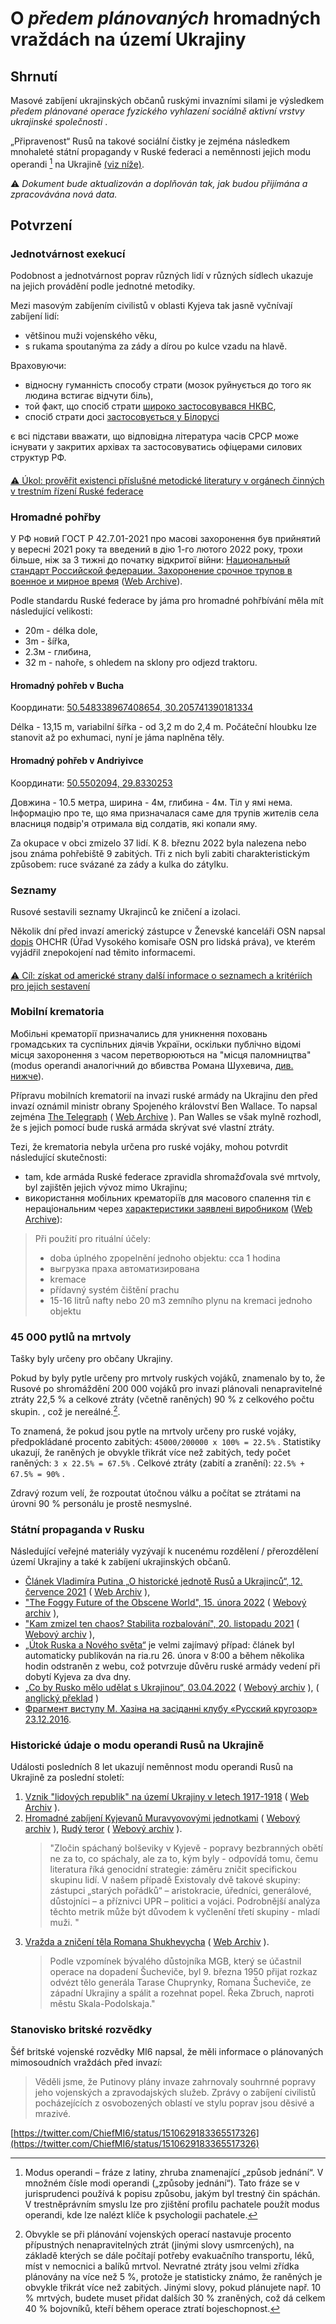 # O *předem plánovaných* hromadných vraždách na území Ukrajiny

## Shrnutí

Masové zabíjení ukrajinských občanů ruskými invazními silami je výsledkem *předem plánované operace fyzického vyhlazení sociálně aktivní vrstvy ukrajinské společnosti* .

„Připravenost“ Rusů na takové sociální čistky je zejména následkem mnohaleté státní propagandy v Ruské federaci a neměnnosti jejich modu operandi [^1] na Ukrajině [(viz níže)](Cleansing.md#%D0%B4%D0%B5%D1%80%D0%B6%D0%B0%D0%B2%D0%BD%D0%B0-%D0%BF%D1%80%D0%BE%D0%BF%D0%B0%D0%B3%D0%B0%D0%BD%D0%B4%D0%B0-%D0%B2-%D1%80%D1%84).

⚠️ *Dokument bude aktualizován a doplňován tak, jak budou přijímána a zpracovávána nová data.*

## Potvrzení

### Jednotvárnost exekucí

Podobnost a jednotvárnost poprav různých lidí v různých sídlech ukazuje na jejich provádění podle jednotné metodiky.

Mezi masovým zabíjením civilistů v oblasti Kyjeva tak jasně vyčnívají zabíjení lidí:

- většinou muži vojenského věku,
- s rukama spoutanýma za zády a dírou po kulce vzadu na hlavě.

Враховуючи:

- відносну гуманність способу страти (мозок руйнується до того як людина встигає відчути біль),
- той факт, що спосіб страти [широко застосовувався НКВС](https://twitter.com/Churchill_N1/status/606656825774194690),
- спосіб страти досі [застосовується у Білорусі](https://en.wikipedia.org/wiki/Capital_punishment_in_Belarus#Method)

є всі підстави вважати, що відповідна література часів СРСР може існувати у закритих архівах та застосовуватись офіцерами силових структур РФ.

####

[⚠️ Úkol: prověřit existenci příslušné metodické literatury v orgánech činných v trestním řízení Ruské federace](https://github.com/zbroyar/mass_killings/issues/15)

### Hromadné pohřby

У РФ новий ГОСТ Р 42.7.01-2021 про масові захоронення був прийнятий у вересні 2021 року та введений в дію 1-го лютого 2022 року, трохи більше, ніж за 3 тижні до початку відкритої війни: [Национальный стандарт Российской федерации. Захоронение срочное трупов в военное и мирное время](https://docs.cntd.ru/document/1200180859) ([Web Archive](https://web.archive.org/web/20220402173717/https://docs.cntd.ru/document/1200180859)).

Podle standardu Ruské federace by jáma pro hromadné pohřbívání měla mít následující velikosti:

- 20m - délka dole,
- 3m - šířka,
- 2.3м - глибина,
- 32 m - nahoře, s ohledem na sklony pro odjezd traktoru.

#### Hromadný pohřeb v Bucha

Координати: [50.548338967408654, 30.205741390181334](https://www.google.com/maps/place/50%C2%B032'54.0%22N+30%C2%B012'20.7%22E/@50.5484609,30.2058379,115m/data=!3m1!1e3!4m5!3m4!1s0x0:0x15cf9fe2434bd718!8m2!3d50.548339!4d30.2057414)

Délka - 13,15 m, variabilní šířka - od 3,2 m do 2,4 m. Počáteční hloubku lze stanovit až po exhumaci, nyní je jáma naplněna těly.

#### Hromadný pohřeb v Andriyivce

Координати: [50.5502094, 29.8330253](https://www.google.com/maps/place/50%C2%B033'00.8%22N+29%C2%B049'58.9%22E/@50.5502835,29.8329207,115m/data=!3m1!1e3!4m5!3m4!1s0x0:0x8cd1f9f20a211e34!8m2!3d50.5502094!4d29.8330253)

Довжина - 10.5 метра, ширина - 4м, глибина - 4м. Тіл у ямі нема. Інформацію про те, що яма призначалася саме для трупів жителів села власниця подвір'я отримала від солдатів, які копали яму.

Za okupace v obci zmizelo 37 lidí. K 8. březnu 2022 byla nalezena nebo jsou známa pohřebiště 9 zabitých. Tři z nich byli zabiti charakteristickým způsobem: ruce svázané za zády a kulka do zátylku.

### Seznamy

Rusové sestavili seznamy Ukrajinců ke zničení a izolaci.

Několik dní před invazí americký zástupce v Ženevské kanceláři OSN napsal [dopis](https://www.washingtonpost.com/context/read-u-s-letter-to-the-u-n-alleging-russia-is-planning-human-rights-abuses-in-ukraine/93a8d6a1-5b44-4ae8-89e5-cd5d328dd150/?itid=lk_inline_manual_4) OHCHR (Úřad Vysokého komisaře OSN pro lidská práva), ve kterém vyjádřil znepokojení nad těmito informacemi.

####

[⚠️ Cíl: získat od americké strany další informace o seznamech a kritériích pro jejich sestavení](https://github.com/zbroyar/mass_killings/issues/17)

### Mobilní krematoria

Мобільні крематорії призначались для уникнення поховань громадських та суспільних діячів України, оскільки публічно відомі місця захоронення з часом перетворюються на "місця паломництва" (modus operandi аналогічний до вбивства Романа Шухевича, [див. нижче](Cleansing.md#%D0%B4%D0%B5%D1%80%D0%B6%D0%B0%D0%B2%D0%BD%D0%B0-%D0%BF%D1%80%D0%BE%D0%BF%D0%B0%D0%B3%D0%B0%D0%BD%D0%B4%D0%B0-%D0%B2-%D1%80%D1%84)).

Přípravu mobilních krematorií na invazi ruské armády na Ukrajinu den před invazí oznámil ministr obrany Spojeného království Ben Wallace. To napsal zejména [The Telegraph](https://www.telegraph.co.uk/world-news/2022/02/23/russia-deploys-mobile-crematorium-follow-troops-battle) ( [Web Archive](https://web.archive.org/web/20220331033347/https://www.telegraph.co.uk/world-news/2022/02/23/russia-deploys-mobile-crematorium-follow-troops-battle) ). Pan Walles se však mylně rozhodl, že s jejich pomocí bude ruská armáda skrývat své vlastní ztráty.

Tezi, že krematoria nebyla určena pro ruské vojáky, mohou potvrdit následující skutečnosti:

- tam, kde armáda Ruské federace zpravidla shromažďovala své mrtvoly, byl zajištěn jejich vývoz mimo Ukrajinu;
- використання мобільних крематоріїв для масового спалення тіл є нераціональним через [характеристики заявлені виробником](http://turmalin.su/index.php?option=com_content&view=article&id=185&Itemid=331) ([Web Archive](https://web.archive.org/web/20220226133306/http://turmalin.su/index.php?option=com_content&view=article&id=185&Itemid=331)):

> Při použití pro rituální účely:
>
> - doba úplného zpopelnění jednoho objektu: cca 1 hodina
> - выгрузка праха автоматизирована
> - kremace
> - přídavný systém čištění prachu
> - 15-16 litrů nafty nebo 20 m3 zemního plynu na kremaci jednoho objektu

### 45 000 pytlů na mrtvoly

Tašky byly určeny pro občany Ukrajiny.

Pokud by byly pytle určeny pro mrtvoly ruských vojáků, znamenalo by to, že Rusové po shromáždění 200 000 vojáků pro invazi plánovali nenapravitelné ztráty 22,5 % a celkové ztráty (včetně raněných) 90 % z celkového počtu skupin. , což je nereálné.[^ 2].

To znamená, že pokud jsou pytle na mrtvoly určeny pro ruské vojáky, předpokládané procento zabitých: `45000/200000 x 100% = 22.5%` . Statistiky ukazují, že raněných je obvykle třikrát více než zabitých, tedy počet raněných: `3 х 22.5% = 67.5%` . Celkové ztráty (zabití a zranění): `22.5% + 67.5% = 90%` .

Zdravý rozum velí, že rozpoutat útočnou válku a počítat se ztrátami na úrovni 90 % personálu je prostě nesmyslné.

### Státní propaganda v Rusku

Následující veřejné materiály vyzývají k nucenému rozdělení / přerozdělení území Ukrajiny a také k zabíjení ukrajinských občanů.

- [Článek Vladimíra Putina „O historické jednotě Rusů a Ukrajinců“, 12. července 2021](http://kremlin.ru/events/president/news/66181) ( [Web Archiv](https://web.archive.org/web/20220331143857/http://kremlin.ru/events/president/news/66181) ),
- ["The Foggy Future of the Obscene World", 15. února 2022](https://actualcomment.ru/tumannoe-budushchee-pokhabnogo-mira-2202150925.html) ( [Webový archiv](https://web.archive.org/web/20220324051406/https://actualcomment.ru/tumannoe-budushchee-pokhabnogo-mira-2202150925.html) ),
- ["Kam zmizel ten chaos? Stabilita rozbalování", 20. listopadu 2021](https://actualcomment.ru/kuda-delsya-khaos-raspakovka-stabilnosti-2111201336.html) ( [Webový archiv](https://web.archive.org/web/20220401131352/https://actualcomment.ru/kuda-delsya-khaos-raspakovka-stabilnosti-2111201336.html) ),
- [„Útok Ruska a Nového světa“](https://web.archive.org/web/20220226051154/https://ria.ru/20220226/rossiya-1775162336.html) je velmi zajímavý případ: článek byl automaticky publikován na ria.ru 26. února v 8:00 a během několika hodin odstraněn z webu, což potvrzuje důvěru ruské armády vedení při dobytí Kyjeva za dva dny.
- [„Co by Rusko mělo udělat s Ukrajinou“, 03.04.2022](https://ria.ru/20220403/ukraina-1781469605.html) ( [Webový archiv](https://web.archive.org/web/20220404140751/https://ria.ru/20220403/ukraina-1781469605.html) ), ( [anglický překlad](https://medium.com/@kravchenko_mm/what-should-russia-do-with-ukraine-translation-of-a-propaganda-article-by-a-russian-journalist-a3e92e3cb64) )
- [Фрагмент виступу М. Хазіна на засіданні клубу «Русский кругозор» 23.12.2016](https://www.youtube.com/watch?v=njCjKWMy2n0&t=40s).

### Historické údaje o modu operandi Rusů na Ukrajině

Události posledních 8 let ukazují neměnnost modu operandi Rusů na Ukrajině za poslední století:

1. [Vznik "lidových republik" na území Ukrajiny v letech 1917-1918](https://uk.wikipedia.org/wiki/%D0%A0%D0%B0%D0%B4%D1%8F%D0%BD%D1%81%D1%8C%D0%BA%D0%BE-%D1%83%D0%BA%D1%80%D0%B0%D1%97%D0%BD%D1%81%D1%8C%D0%BA%D0%B0_%D0%B2%D1%96%D0%B9%D0%BD%D0%B0_(1917%E2%80%941921)#%D0%9D%D0%B0%D1%81%D1%82%D1%83%D0%BF_%D0%B1%D1%96%D0%BB%D1%8C%D1%88%D0%BE%D0%B2%D0%B8%D0%BA%D1%96%D0%B2) ( [Web Archiv](https://web.archive.org/web/20220315084250/https://uk.wikipedia.org/wiki/%D0%A0%D0%B0%D0%B4%D1%8F%D0%BD%D1%81%D1%8C%D0%BA%D0%BE-%D1%83%D0%BA%D1%80%D0%B0%D1%97%D0%BD%D1%81%D1%8C%D0%BA%D0%B0_%D0%B2%D1%96%D0%B9%D0%BD%D0%B0_(1917%E2%80%941921)#%D0%9D%D0%B0%D1%81%D1%82%D1%83%D0%BF_%D0%B1%D1%96%D0%BB%D1%8C%D1%88%D0%BE%D0%B2%D0%B8%D0%BA%D1%96%D0%B2) ).
2. [Hromadné zabíjení Kyjevanů Muravyovovými jednotkami](https://www.istpravda.com.ua/articles/2019/03/12/153809) ( [Webový archiv](https://web.archive.org/web/20210807111953/https://www.istpravda.com.ua/articles/2019/03/12/153809/) ), [Rudý teror](https://uk.wikipedia.org/wiki/%D0%A8%D1%82%D1%83%D1%80%D0%BC_%D0%9A%D0%B8%D1%94%D0%B2%D0%B0_(1918)#%D0%A7%D0%B5%D1%80%D0%B2%D0%BE%D0%BD%D0%B8%D0%B9_%D1%82%D0%B5%D1%80%D0%BE%D1%80) ( [Webový archiv](https://web.archive.org/web/20220331221844/https://uk.wikipedia.org/wiki/%D0%A8%D1%82%D1%83%D1%80%D0%BC_%D0%9A%D0%B8%D1%94%D0%B2%D0%B0_(1918)#%D0%A7%D0%B5%D1%80%D0%B2%D0%BE%D0%BD%D0%B8%D0%B9_%D1%82%D0%B5%D1%80%D0%BE%D1%80) ).
    > "Zločin spáchaný bolševiky v Kyjevě - popravy bezbranných obětí ne za to, co spáchaly, ale za to, kým byly - odpovídá tomu, čemu literatura říká genocidní strategie: záměru zničit specifickou skupinu lidí. V našem případě Existovaly dvě takové skupiny: zástupci „starých pořádků“ – aristokracie, úředníci, generálové, důstojníci – a příznivci UPR – politici a vojáci. Podrobnější analýza těchto metrik může být důvodem k vyčlenění třetí skupiny - mladí muži. "
3. [Vražda a zničení těla Romana Shukhevycha](https://ru.wikipedia.org/wiki/%D0%A8%D1%83%D1%85%D0%B5%D0%B2%D0%B8%D1%87,_%D0%A0%D0%BE%D0%BC%D0%B0%D0%BD_%D0%98%D0%BE%D1%81%D0%B8%D1%84%D0%BE%D0%B2%D0%B8%D1%87#%D0%A1%D0%BC%D0%B5%D1%80%D1%82%D1%8C) ( [Web Archiv](https://web.archive.org/web/20220401020653/https://ru.wikipedia.org/wiki/%D0%A8%D1%83%D1%85%D0%B5%D0%B2%D0%B8%D1%87,_%D0%A0%D0%BE%D0%BC%D0%B0%D0%BD_%D0%98%D0%BE%D1%81%D0%B8%D1%84%D0%BE%D0%B2%D0%B8%D1%87#%D0%A1%D0%BC%D0%B5%D1%80%D1%82%D1%8C) ).
    > Podle vzpomínek bývalého důstojníka MGB, který se účastnil operace na dopadení Šucheviče, byl 9. března 1950 přijat rozkaz odvézt tělo generála Tarase Chuprynky, Romana Šucheviče, ze západní Ukrajiny a spálit a rozehnat popel. Řeka Zbruch, naproti městu Skala-Podolskaja."

### Stanovisko britské rozvědky

Šéf britské vojenské rozvědky MI6 napsal, že měli informace o plánovaných mimosoudních vraždách před invazí:

> Věděli jsme, že Putinovy plány invaze zahrnovaly souhrnné popravy jeho vojenských a zpravodajských služeb. Zprávy o zabíjení civilistů pocházejících z osvobozených oblastí ve stylu poprav jsou děsivé a mrazivé.

[https://twitter.com/ChiefMI6/status/1510629183365517326](https://twitter.com/ChiefMI6/status/1510629183365517326)

[^ 1]: Modus operandi – fráze z latiny, zhruba znamenající „způsob jednání“. V množném čísle modi operandi („způsoby jednání“). Tato fráze se v jurisprudenci používá k popisu způsobu, jakým byl trestný čin spáchán. V trestněprávním smyslu lze pro zjištění profilu pachatele použít modus operandi, kde lze nalézt klíče k psychologii pachatele.

[^ 2]: Obvykle se při plánování vojenských operací nastavuje procento přípustných nenapravitelných ztrát (jinými slovy usmrcených), na základě kterých se dále počítají potřeby evakuačního transportu, léků, míst v nemocnici a balíků mrtvol. Nevratné ztráty jsou velmi zřídka plánovány na více než 5 %, protože je statisticky známo, že raněných je obvykle třikrát více než zabitých. Jinými slovy, pokud plánujete např. 10 % mrtvých, budete muset přidat dalších 30 % zraněných, což dá celkem 40 % bojovníků, kteří během operace ztratí bojeschopnost.
